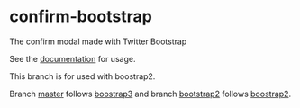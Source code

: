 confirm-bootstrap
=================

The confirm modal made with Twitter Bootstrap

See the [documentation][1] for usage.

This branch is for used with boostrap2.

Branch [master][4] follows [boostrap3][2] and branch [bootstrap2][5] follows [boostrap2][3].

[1]: http://maxailloud.github.io/confirm-bootstrap/.
[2]: http://getbootstrap.com/
[3]: http://getbootstrap.com/2.3.2/
[4]: https://github.com/maxailloud/confirm-bootstrap
[5]: https://github.com/maxailloud/confirm-bootstrap/tree/bootstrap2